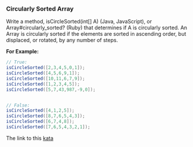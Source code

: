 ### Circularly Sorted Array

Write a method, isCircleSorted(int[] A) (Java, JavaScript), or Array#circularly_sorted? (Ruby) that determines if A is circularly sorted. An Array is circularly sorted if the elements are sorted in ascending order, but displaced, or rotated, by any number of steps.

**For Example:**
```java
// True:
isCircleSorted([2,3,4,5,0,1]);
isCircleSorted([4,5,6,9,1]);
isCircleSorted([10,11,6,7,9]);
isCircleSorted([1,2,3,4,5]);
isCircleSorted([5,7,43,987,-9,0]);


// False:
isCircleSorted([4,1,2,5]);
isCircleSorted([8,7,6,5,4,3]);
isCircleSorted([6,7,4,8]);
isCircleSorted([7,6,5,4,3,2,1]);  
```

The link to this [kata](https://www.codewars.com/kata/circularly-sorted-array/java)
